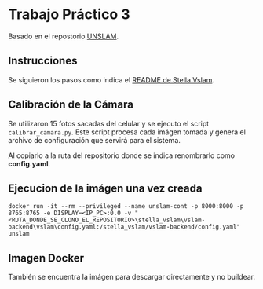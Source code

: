 # Trabajo Práctico 3

Basado en el repostorio [UNSLAM](https://github.com/UNSLAM25).

## Instrucciones

Se siguieron los pasos como indica el  [README de Stella Vslam](https://github.com/UNSLAM25/stella_vslam/blob/main/build-docker.md).

## Calibración de la Cámara

Se utilizaron 15 fotos sacadas del celular y se ejecuto el script `calibrar_camara.py`. Este script procesa cada imágen tomada y genera el archivo de configuración que servirá para el sistema.

Al copiarlo a la ruta del repositorio donde se indica renombrarlo como **config.yaml**.

## Ejecucion de la imágen una vez creada

`docker run -it --rm --privileged --name unslam-cont -p 8000:8000 -p 8765:8765 -e DISPLAY=<IP_PC>:0.0 -v "<RUTA_DONDE_SE_CLONO_EL_REPOSITORIO>\stella_vslam\vslam-backend\vslam\config.yaml:/stella_vslam/vslam-backend/config.yaml" unslam`

## Imagen Docker

También se encuentra la imágen para descargar directamente y no buildear.
